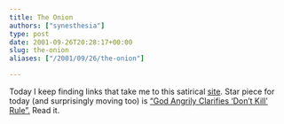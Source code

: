 ```yaml
---
title: The Onion
authors: ["synesthesia"]
type: post
date: 2001-09-26T20:28:17+00:00
slug: the-onion 
aliases: ["/2001/09/26/the-onion"]

---
```

Today I keep finding links that take me to this satirical [site][1]. Star piece for today (and surprisingly moving too) is [&#8220;God Angrily Clarifies &#8216;Don&#8217;t Kill&#8217; Rule&#8221;.][2] Read it.

 [1]: https://www.theonion.com/onion3734/
 [2]: https://www.theonion.com/onion3734/god_clarifies_dont_kill.html